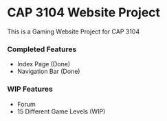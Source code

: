 # CAP 3104 Website Project
This is a Gaming Website Project for CAP 3104

### Completed Features ###

- Index Page (Done)
- Navigation Bar (Done)

### WIP Features ###

- Forum
- 15 Different Game Levels (WIP)
